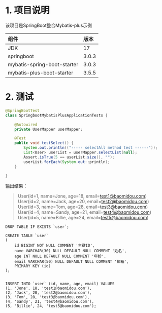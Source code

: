 # 1. 项目说明
该项目是SpringBoot整合Mybatis-plus示例

|组件| 版本    |
|:---|:------|
|JDK | 17    |
|springboot   | 3.0.3 |
|mybatis-spring-boot-starter| 3.0.3 |
 |mybatis-plus-boot-starter| 3.5.5 |

# 2. 测试
```java
@SpringBootTest
class SpringbootMybatisPlusApplicationTests {

	@Autowired
	private UserMapper userMapper;

	@Test
	public void testSelect() {
		System.out.println(("----- selectAll method test ------"));
		List<User> userList = userMapper.selectList(null);
		Assert.isTrue(5 == userList.size(), "");
		userList.forEach(System.out::println);
	}

}
```
输出结果：
>User(id=1, name=Jone, age=18, email=test1@baomidou.com)
User(id=2, name=Jack, age=20, email=test2@baomidou.com)
User(id=3, name=Tom, age=28, email=test3@baomidou.com)
User(id=4, name=Sandy, age=21, email=test4@baomidou.com)
User(id=5, name=Billie, age=24, email=test5@baomidou.com)

```mysql
DROP TABLE IF EXISTS `user`;

CREATE TABLE `user`
(
    id BIGINT NOT NULL COMMENT '主键ID',
    name VARCHAR(30) NULL DEFAULT NULL COMMENT '姓名',
    age INT NULL DEFAULT NULL COMMENT '年龄',
    email VARCHAR(50) NULL DEFAULT NULL COMMENT '邮箱',
    PRIMARY KEY (id)
);


INSERT INTO `user` (id, name, age, email) VALUES
(1, 'Jone', 18, 'test1@baomidou.com'),
(2, 'Jack', 20, 'test2@baomidou.com'),
(3, 'Tom', 28, 'test3@baomidou.com'),
(4, 'Sandy', 21, 'test4@baomidou.com'),
(5, 'Billie', 24, 'test5@baomidou.com');

```